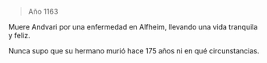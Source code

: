 > Año 1163

Muere Andvari por una enfermedad en Alfheim, llevando una vida tranquila y feliz.

Nunca supo que su hermano murió hace 175 años ni en qué circunstancias.